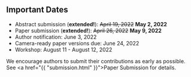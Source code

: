 ## Important Dates

* Abstract submission (<b>extended!</b>): <del>April 19, 2022</del> <b>May 2, 2022</b>
* Paper submission (<b>extended!</b>): <del>April 26, 2022</del> <b>May 9, 2022</b>
* Author notification: June 3, 2022
* Camera-ready paper versions due: June 24, 2022
* Workshop: August 11 - August 12, 2022

We encourage authors to submit their contributions as early as possible. See <a href="{{ "submission.html" }}">Paper Submission</a>
for details.
